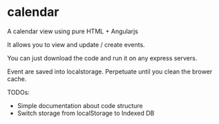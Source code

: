 # calendar

A calendar view using pure HTML + Angularjs

It allows you to view and update / create events.
 
You can just download the code and run it on any express servers.
 
Event are saved into localstorage.  Perpetuate until you clean the brower cache.

TODOs:
- Simple documentation about code structure
- Switch storage from localStorage to Indexed DB